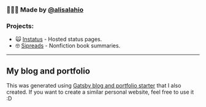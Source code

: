 ### 🙋🏻‍♂️ Made by [@alisalahio](https://twitter.com/alisalahio)  

### Projects:
- 🙀 [Instatus](https://instatus.com) - Hosted status pages.
- 🤓 [Sipreads](https://sipreads.com) - Nonfiction book summaries.
--- 

## My blog and portfolio

This was generated using [Gatsby blog and portfolio starter](https://github.com/alisalahio/gatsby-starter-blog-and-portfolio) that I also created. If you want to create a similar personal website, feel free to use it :D
